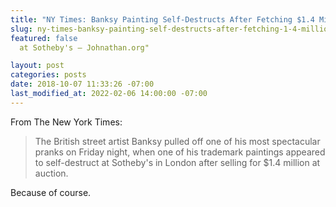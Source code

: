 ```yaml
---
title: "NY Times: Banksy Painting Self-Destructs After Fetching $1.4 Million at Sotheby's"
slug: ny-times-banksy-painting-self-destructs-after-fetching-1-4-million-at-sothebys
featured: false
  at Sotheby's – Johnathan.org"

layout: post
categories: posts
date: 2018-10-07 11:33:26 -07:00
last_modified_at: 2022-02-06 14:00:00 -07:00
---
```


From The New York Times:

> The British street artist Banksy pulled off one of his most spectacular pranks on Friday night, when one of his trademark paintings appeared to self-destruct at Sotheby's in London after selling for $1.4 million at auction.

Because of course.

